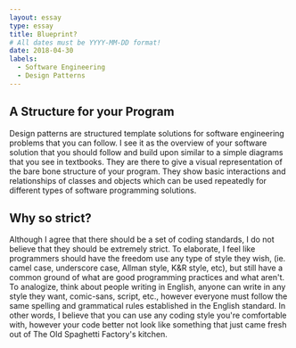 ```yaml
---
layout: essay
type: essay
title: Blueprint?
# All dates must be YYYY-MM-DD format!
date: 2018-04-30
labels:
  - Software Engineering
  - Design Patterns
---
```


## A Structure for your Program
Design patterns are structured template solutions for software engineering problems that you can follow. I see it as the overview of your software solution that you should follow and build upon similar to a simple diagrams that you see in textbooks. They are there to give a visual representation of the bare bone structure of your program. They show basic interactions and relationships of classes and objects which can be used repeatedly for different types of software programming solutions.          

## Why so strict?
Although I agree that there should be a set of coding standards, I do not believe that they should be extremely strict. To elaborate, I feel like programmers should have the freedom use any type of style they wish, (ie. camel case, underscore case, Allman style, K&R style, etc), but still have a common ground of what are good programming practices and what aren't. To analogize, think about people writing in English, anyone can write in any style they want, comic-sans, script, etc., however everyone must follow the same spelling and grammatical rules established in the English standard. In other words, I believe that you can use any coding style you're comfortable with, however your code better not look like something that just came fresh out of The Old Spaghetti Factory's kitchen.     
